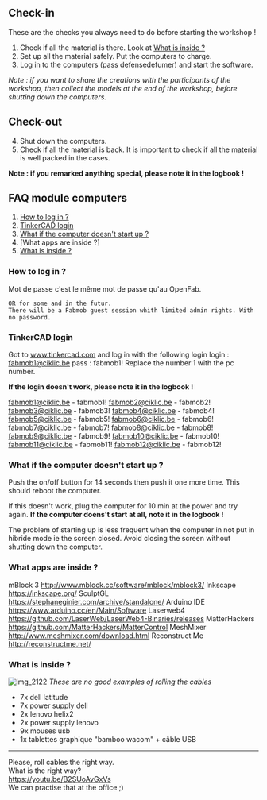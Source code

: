 ## Check-in
These are the checks you always need to do before starting the workshop !

1. Check if all the material is there. Look at [What is inside ?](https://github.com/openfab-lab/FabMob/blob/master/FAQ/FAQ_computers-module.md#what-is-inside-)
2. Set up all the material safely. Put the computers to charge.
3. Log in to the computers (pass defensedefumer) and start the software.

*Note : if you want to share the creations with the participants of the workshop, then collect the models at the end of the workshop, before shutting down the computers.*

## Check-out
4. Shut down the computers. 
5. Check if all the material is back. It is important to check if all the material is well packed in the cases. 

**Note : if you remarked anything special, please note it in the logbook !**

## FAQ module computers

1. [How to log in ?](https://github.com/openfab-lab/FabMob/blob/master/FAQ/FAQ_computers-module.md#how-to-log-in-)
2. [TinkerCAD login](https://github.com/openfab-lab/FabMob/blob/master/FAQ/FAQ_computers-module.md#tinkercad-login)
3. [What if the computer doesn't start up ?](https://github.com/openfab-lab/FabMob/blob/master/FAQ/FAQ_computers-module.md#what-if-the-computer-doesnt-start-up-)
4. [What apps are inside ?]
5. [What is inside ?](https://github.com/openfab-lab/FabMob/blob/master/FAQ/FAQ_computers-module.md#what-is-inside-)


### How to log in ?
Mot de passe
c'est le même mot de passe qu'au OpenFab.
```
OR for some and in the futur. 
There will be a Fabmob guest session whith limited admin rights. With no password. 
```

### TinkerCAD login

Got to www.tinkercad.com and log in with the following login
login : fabmob1@ciklic.be
pass : fabmob1!
Replace the number 1 with the pc number.

**If the login doesn't work, please note it in the logbook !**

fabmob1@ciklic.be - fabmob1!
fabmob2@ciklic.be - fabmob2!
fabmob3@ciklic.be - fabmob3!
fabmob4@ciklic.be - fabmob4!
fabmob5@ciklic.be - fabmob5!
fabmob6@ciklic.be - fabmob6!
fabmob7@ciklic.be - fabmob7!
fabmob8@ciklic.be - fabmob8!
fabmob9@ciklic.be - fabmob9!
fabmob10@ciklic.be - fabmob10!
fabmob11@ciklic.be - fabmob11!
fabmob12@ciklic.be - fabmob12!


### What if the computer doesn't start up ?
Push the on/off button for 14 seconds then push it one more time. This should reboot the computer.

If this doesn't work, plug the computer for 10 min at the power and try again. **If the computer doens't start at all, note it in the logbook !**

The problem of starting up is less frequent when the computer in not put in hibride mode ie the screen closed. Avoid closing the screen without shutting down the computer.


### What apps are inside ?
mBlock 3 http://www.mblock.cc/software/mblock/mblock3/
Inkscape https://inkscape.org/
SculptGL https://stephaneginier.com/archive/standalone/
Arduino IDE https://www.arduino.cc/en/Main/Software
Laserweb4
https://github.com/LaserWeb/LaserWeb4-Binaries/releases
MatterHackers
https://github.com/MatterHackers/MatterControl
MeshMixer http://www.meshmixer.com/download.html
Reconstruct Me http://reconstructme.net/


### What is inside ?
![img_2122](https://user-images.githubusercontent.com/12049360/40847385-850cdac8-65bc-11e8-8966-3a63422befb7.png)
*These are no good examples of rolling the cables*
- 7x dell latitude
- 7x power supply dell
- 2x lenovo helix2
- 2x power supply lenovo
- 9x mouses usb
- 1x tablettes graphique "bamboo wacom" + câble USB

---

Please, roll cables the right way.  
What is the right way?  
https://youtu.be/B2SUoAvGxVs  
We can practise that at the office ;)

